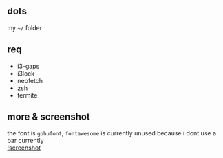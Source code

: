 ## dots
my `~/` folder
## req
- i3-gaps
- i3lock
- neofetch
- zsh
- termite 
## more & screenshot
the font is `gohufont`, `fontawesome` is currently unused because i dont use a bar currently  
[!screenshot](http://i68.tinypic.com/65rd6v.png)


